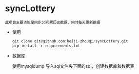 # syncLottery

    此项目主要功能是同步3d彩票历史数据，同时每天更新数据

- 使用

    ```python
    git clone git@github.com:beiji-zhouqi/syncLottery.git
    pip install -r requirements.txt
    ```
- 数据库

    使用mysqldump 导入sql文件夹下面的sql，创建数据库和数据表
